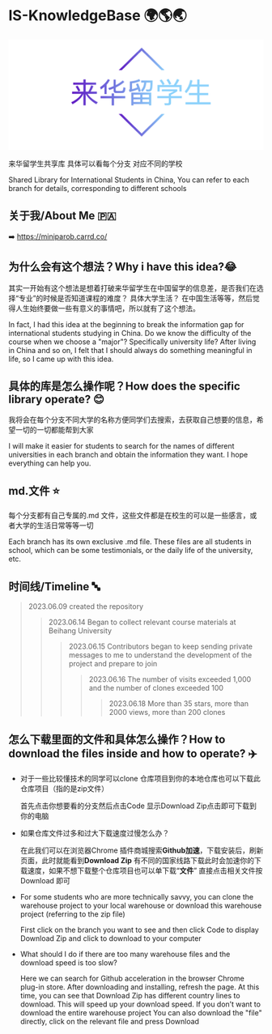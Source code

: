 # IS-KnowledgeBase 🌍🌎🌏
![Image text](https://github.com/RobertWeijie/IS-KnowledgeBase/blob/main/logo.png)

来华留学生共享库
具体可以看每个分支 对应不同的学校


Shared Library for International Students in China, You can refer to each branch for details, corresponding to different schools

## **关于我/About Me** 🇵🇦
➡️ https://miniparob.carrd.co/

## 为什么会有这个想法？Why i have this idea?😂

其实一开始有这个想法是想着打破来华留学生在中国留学的信息差，是否我们在选择“专业”的时候是否知道课程的难度？ 具体大学生活？ 在中国生活等等，然后觉得人生始终要做一些有意义的事情吧，所以就有了这个想法。


In fact, I had this idea at the beginning to break the information gap for international students studying in China. Do we know the difficulty of the course when we choose a "major"? Specifically university life? After living in China and so on, I felt that I should always do something meaningful in life, so I came up with this idea.


## 具体的库是怎么操作呢？How does the specific library operate?  😊


我将会在每个分支不同大学的名称方便同学们去搜索，去获取自己想要的信息，希望一切的一切都能帮到大家


I will make it easier for students to search for the names of different universities in each branch and obtain the information they want. I hope everything can help you.


## **md.文件** ⭐
每个分支都有自己专属的.md 文件，这些文件都是在校生的可以是一些感言，或者大学的生活日常等等一切


Each branch has its own exclusive .md file. These files are all students in school, which can be some testimonials, or the daily life of the university, etc.

## **时间线/Timeline** 🔤
>  2023.06.09 created the repository
>>2023.06.14  Began to collect relevant course materials at Beihang University
>>> 2023.06.15 Contributors began to keep sending private messages to me to understand the development of the project and prepare to join
>>>> 2023.06.16 The number of visits exceeded 1,000 and the number of clones exceeded 100
>>>>> 2023.06.18 More than 35 stars, more than 2000 views, more than 200 clones


## **怎么下载里面的文件和具体怎么操作？How to download the files inside and how to operate?** ✈️
* 对于一些比较懂技术的同学可以clone 仓库项目到你的本地仓库也可以下载此仓库项目（指的是zip文件）

   首先点击你想要看的分支然后点击Code 显示Download Zip点击即可下载到你的电脑

*  如果仓库文件过多和过大下载速度过慢怎么办？
  
   在此我们可以在浏览器Chrome 插件商城搜索**Github加速**，下载安装后，刷新页面，此时就能看到**Download Zip** 有不同的国家线路下载此时会加速你的下载速度，如果不想下载整个仓库项目也可以单下载“**文件**” 直接点击相关文件按Download 即可

* For some students who are more technically savvy, you can clone the warehouse project to your local warehouse or download this warehouse project (referring to the zip file)
  
  First click on the branch you want to see and then click Code to display Download Zip and click to download to your computer


* What should I do if there are too many warehouse files and the download speed is too slow?
  
    Here we can search for Github acceleration in the browser Chrome plug-in store. After downloading and installing, refresh the page. At this time, you can see that Download Zip has different country lines to download. This will speed up your download speed. If you don’t want to download the entire warehouse project You can also download the "file" directly, click on the relevant file and press Download

